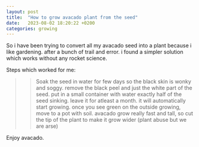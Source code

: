 ```yaml
---
layout: post
title:  "How to grow avacado plant from the seed"
date:   2023-08-02 18:20:22 +0200
categories: growing
---
```


So i have been trying to convert all my avacado seed into a plant because i like gardening. 
after a bunch of trail and error.  i found a simpler solution which works without any rocket science. 

Steps which worked for me:

>> Soak the seed in water for few days so the black skin is wonky and soggy. 
>> remove the black peel and just the white part of the seed. 
>> put in a small container with water exactly half of the seed sinking. 
>> leave it for atleast a month. 
>> it will automatically start growing. 
>> once you see green on the outside growing, 
>> move to a pot with soil. 
>> avacado grow really fast and tall, so cut the tip of the plant to make it grow wider (plant abuse but we are arse)


Enjoy avacado. 
